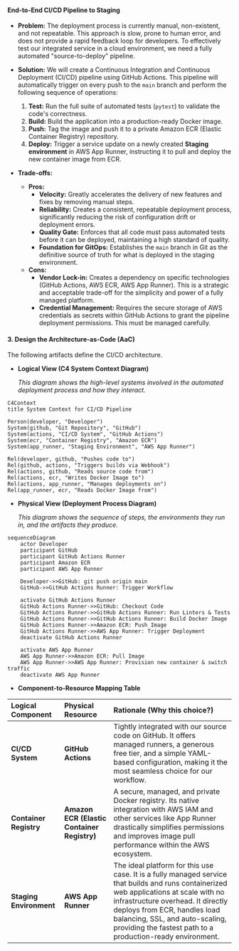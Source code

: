 #### **End-to-End CI/CD Pipeline to Staging**

*   **Problem:** The deployment process is currently manual, non-existent, and not repeatable. This approach is slow, prone to human error, and does not provide a rapid feedback loop for developers. To effectively test our integrated service in a cloud environment, we need a fully automated "source-to-deploy" pipeline.

*   **Solution:** We will create a Continuous Integration and Continuous Deployment (CI/CD) pipeline using GitHub Actions. This pipeline will automatically trigger on every push to the `main` branch and perform the following sequence of operations:
    1.  **Test:** Run the full suite of automated tests (`pytest`) to validate the code's correctness.
    2.  **Build:** Build the application into a production-ready Docker image.
    3.  **Push:** Tag the image and push it to a private Amazon ECR (Elastic Container Registry) repository.
    4.  **Deploy:** Trigger a service update on a newly created **Staging environment** in AWS App Runner, instructing it to pull and deploy the new container image from ECR.

*   **Trade-offs:**
    *   **Pros:**
        *   **Velocity:** Greatly accelerates the delivery of new features and fixes by removing manual steps.
        *   **Reliability:** Creates a consistent, repeatable deployment process, significantly reducing the risk of configuration drift or deployment errors.
        *   **Quality Gate:** Enforces that all code must pass automated tests before it can be deployed, maintaining a high standard of quality.
        *   **Foundation for GitOps:** Establishes the `main` branch in Git as the definitive source of truth for what is deployed in the staging environment.
    *   **Cons:**
        *   **Vendor Lock-in:** Creates a dependency on specific technologies (GitHub Actions, AWS ECR, AWS App Runner). This is a strategic and acceptable trade-off for the simplicity and power of a fully managed platform.
        *   **Credential Management:** Requires the secure storage of AWS credentials as secrets within GitHub Actions to grant the pipeline deployment permissions. This must be managed carefully.

#### **3. Design the Architecture-as-Code (AaC)**

The following artifacts define the CI/CD architecture.

*   **Logical View (C4 System Context Diagram)**

    *This diagram shows the high-level systems involved in the automated deployment process and how they interact.*

```mermaid
C4Context
title System Context for CI/CD Pipeline

Person(developer, "Developer")
System(github, "Git Repository", "GitHub")
System(actions, "CI/CD System", "GitHub Actions")
System(ecr, "Container Registry", "Amazon ECR")
System(app_runner, "Staging Environment", "AWS App Runner")

Rel(developer, github, "Pushes code to")
Rel(github, actions, "Triggers builds via Webhook")
Rel(actions, github, "Reads source code from")
Rel(actions, ecr, "Writes Docker Image to")
Rel(actions, app_runner, "Manages deployments on")
Rel(app_runner, ecr, "Reads Docker Image from")
```

*   **Physical View (Deployment Process Diagram)**

    *This diagram shows the sequence of steps, the environments they run in, and the artifacts they produce.*

```mermaid
sequenceDiagram
    actor Developer
    participant GitHub
    participant GitHub Actions Runner
    participant Amazon ECR
    participant AWS App Runner

    Developer->>GitHub: git push origin main
    GitHub->>GitHub Actions Runner: Trigger Workflow
    
    activate GitHub Actions Runner
    GitHub Actions Runner->>GitHub: Checkout Code
    GitHub Actions Runner->>GitHub Actions Runner: Run Linters & Tests
    GitHub Actions Runner->>GitHub Actions Runner: Build Docker Image
    GitHub Actions Runner->>Amazon ECR: Push Image
    GitHub Actions Runner->>AWS App Runner: Trigger Deployment
    deactivate GitHub Actions Runner

    activate AWS App Runner
    AWS App Runner->>Amazon ECR: Pull Image
    AWS App Runner->>AWS App Runner: Provision new container & switch traffic
    deactivate AWS App Runner
```

*   **Component-to-Resource Mapping Table**

| Logical Component | Physical Resource | Rationale (Why this choice?) |
| :--- | :--- | :--- |
| **CI/CD System** | **GitHub Actions** | Tightly integrated with our source code on GitHub. It offers managed runners, a generous free tier, and a simple YAML-based configuration, making it the most seamless choice for our workflow. |
| **Container Registry** | **Amazon ECR (Elastic Container Registry)** | A secure, managed, and private Docker registry. Its native integration with AWS IAM and other services like App Runner drastically simplifies permissions and improves image pull performance within the AWS ecosystem. |
| **Staging Environment** | **AWS App Runner** | The ideal platform for this use case. It is a fully managed service that builds and runs containerized web applications at scale with no infrastructure overhead. It directly deploys from ECR, handles load balancing, SSL, and auto-scaling, providing the fastest path to a production-ready environment. |
